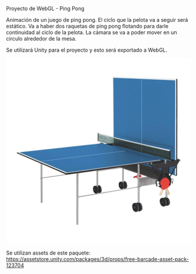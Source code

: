 Proyecto de WebGL - Ping Pong

Animación de un juego de ping pong. El ciclo que la pelota va a seguir será estático. Va a haber dos raquetas de ping pong flotando para darle continuidad al ciclo de la pelota. La cámara se va a poder mover en un circulo alrededor de la mesa. 

Se utilizará Unity para el proyecto y esto será exportado a WebGL.

![alt text](./ping_pong_table.jpeg)

Se utilizan assets de este paquete: https://assetstore.unity.com/packages/3d/props/free-barcade-asset-pack-123704

